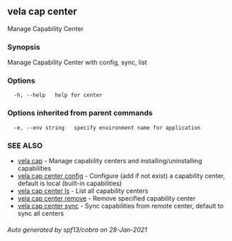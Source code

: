 ## vela cap center

Manage Capability Center

### Synopsis

Manage Capability Center with config, sync, list

### Options

```
  -h, --help   help for center
```

### Options inherited from parent commands

```
  -e, --env string   specify environment name for application
```

### SEE ALSO

* [vela cap](vela_cap.md)	 - Manage capability centers and installing/uninstalling capabilities
* [vela cap center config](vela_cap_center_config.md)	 - Configure (add if not exist) a capability center, default is local (built-in capabilities)
* [vela cap center ls](vela_cap_center_ls.md)	 - List all capability centers
* [vela cap center remove](vela_cap_center_remove.md)	 - Remove specified capability center
* [vela cap center sync](vela_cap_center_sync.md)	 - Sync capabilities from remote center, default to sync all centers

###### Auto generated by spf13/cobra on 28-Jan-2021
